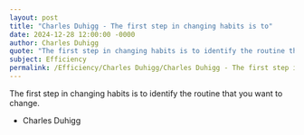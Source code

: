 ```yaml
---
layout: post
title: "Charles Duhigg - The first step in changing habits is to"
date: 2024-12-28 12:00:00 -0000
author: Charles Duhigg
quote: "The first step in changing habits is to identify the routine that you want to change."
subject: Efficiency
permalink: /Efficiency/Charles Duhigg/Charles Duhigg - The first step in changing habits is to
---
```


The first step in changing habits is to identify the routine that you want to change.

- Charles Duhigg
